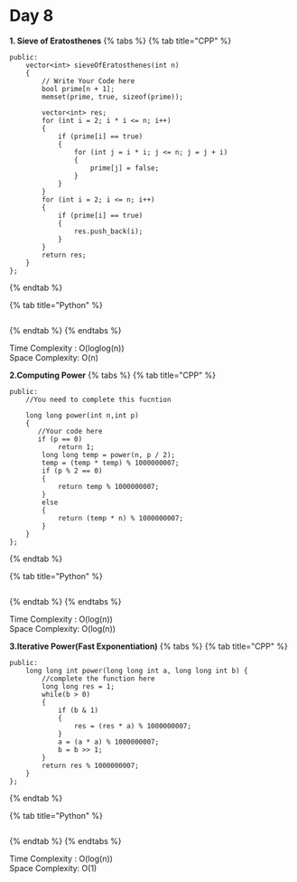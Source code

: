 # Day 8

**1. Sieve of Eratosthenes**
{% tabs %}
{% tab title="CPP" %}
```
public:
    vector<int> sieveOfEratosthenes(int n)
    {
        // Write Your Code here
        bool prime[n + 1];
        memset(prime, true, sizeof(prime));

        vector<int> res;
        for (int i = 2; i * i <= n; i++)
        {
            if (prime[i] == true)
            {
                for (int j = i * i; j <= n; j = j + i)
                {
                    prime[j] = false;
                }
            }
        }
        for (int i = 2; i <= n; i++)
        {
            if (prime[i] == true)
            {
                res.push_back(i);
            }
        }
        return res;
    }
};
```
{% endtab %}

{% tab title="Python" %}
```

```
{% endtab %}
{% endtabs %}

Time Complexity : O(loglog(n))  
Space Complexity: O(n)

**2.Computing Power**
{% tabs %}
{% tab title="CPP" %}
```
public:
    //You need to complete this fucntion
    
    long long power(int n,int p)
    {
       //Your code here
       if (p == 0)  
            return 1;
        long long temp = power(n, p / 2);
        temp = (temp * temp) % 1000000007;
        if (p % 2 == 0)
        {
            return temp % 1000000007;
        }
        else 
        {
            return (temp * n) % 1000000007;
        }
    }
};
```
{% endtab %}

{% tab title="Python" %}
```

```
{% endtab %}
{% endtabs %}


Time Complexity : O(log(n))  
Space Complexity: O(log(n))


**3.Iterative Power(Fast Exponentiation)**
{% tabs %}
{% tab title="CPP" %}
```
public:
    long long int power(long long int a, long long int b) { 
        //complete the function here
        long long res = 1;
        while(b > 0)
        {
            if (b & 1)
            {
                res = (res * a) % 1000000007;
            }
            a = (a * a) % 1000000007;
            b = b >> 1;
        }
        return res % 1000000007;
    }
};
```
{% endtab %}

{% tab title="Python" %}
```

```
{% endtab %}
{% endtabs %}

Time Complexity : O(log(n))  
Space Complexity: O(1)
